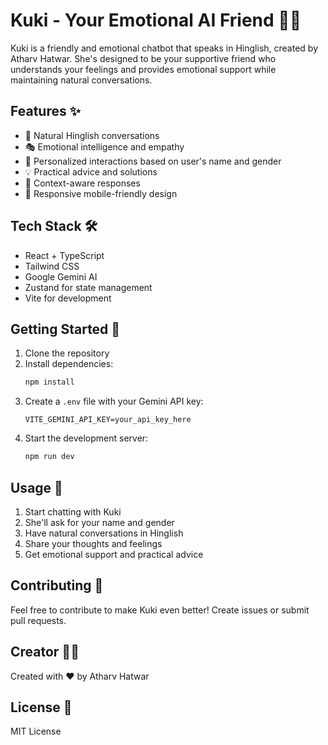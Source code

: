 # Kuki - Your Emotional AI Friend 🤖💕

Kuki is a friendly and emotional chatbot that speaks in Hinglish, created by Atharv Hatwar. She's designed to be your supportive friend who understands your feelings and provides emotional support while maintaining natural conversations.

## Features ✨

- 💬 Natural Hinglish conversations
- 🎭 Emotional intelligence and empathy
- 🤝 Personalized interactions based on user's name and gender
- 💡 Practical advice and solutions
- 🔄 Context-aware responses
- 📱 Responsive mobile-friendly design

## Tech Stack 🛠️

- React + TypeScript
- Tailwind CSS
- Google Gemini AI
- Zustand for state management
- Vite for development

## Getting Started 🚀

1. Clone the repository
2. Install dependencies:
   ```bash
   npm install
   ```
3. Create a `.env` file with your Gemini API key:
   ```
   VITE_GEMINI_API_KEY=your_api_key_here
   ```
4. Start the development server:
   ```bash
   npm run dev
   ```

## Usage 📝

1. Start chatting with Kuki
2. She'll ask for your name and gender
3. Have natural conversations in Hinglish
4. Share your thoughts and feelings
5. Get emotional support and practical advice

## Contributing 🤝

Feel free to contribute to make Kuki even better! Create issues or submit pull requests.

## Creator 👨‍💻

Created with ❤️ by Atharv Hatwar

## License 📄

MIT License